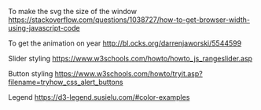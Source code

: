 
To make the svg the size of the window
https://stackoverflow.com/questions/1038727/how-to-get-browser-width-using-javascript-code 

To get the animation on year
http://bl.ocks.org/darrenjaworski/5544599

Slider styling
https://www.w3schools.com/howto/howto_js_rangeslider.asp

Button styling
https://www.w3schools.com/howto/tryit.asp?filename=tryhow_css_alert_buttons

Legend
https://d3-legend.susielu.com/#color-examples 